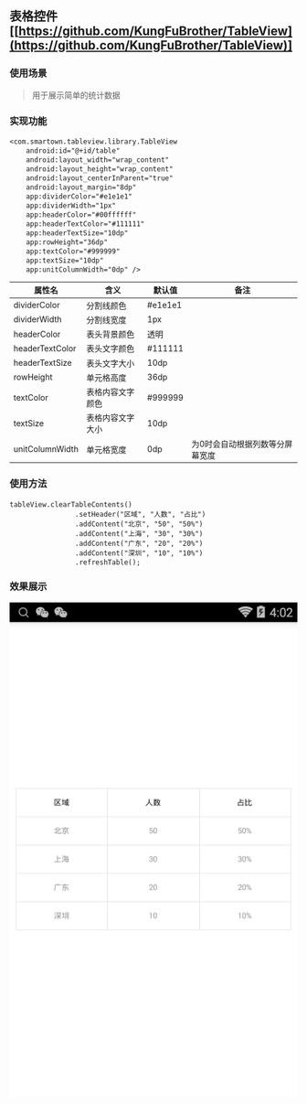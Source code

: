 ## 表格控件[[https://github.com/KungFuBrother/TableView](https://github.com/KungFuBrother/TableView)]
### 使用场景
> 用于展示简单的统计数据

### 实现功能
    <com.smartown.tableview.library.TableView
        android:id="@+id/table"
        android:layout_width="wrap_content"
        android:layout_height="wrap_content"
        android:layout_centerInParent="true"
        android:layout_margin="8dp"
        app:dividerColor="#e1e1e1"
        app:dividerWidth="1px"
        app:headerColor="#00ffffff"
        app:headerTextColor="#111111"
        app:headerTextSize="10dp"
        app:rowHeight="36dp"
        app:textColor="#999999"
        app:textSize="10dp"
        app:unitColumnWidth="0dp" />

属性名|含义|默认值|备注
---|---|---|---
dividerColor|分割线颜色|#e1e1e1
dividerWidth|分割线宽度|1px
headerColor|表头背景颜色|透明
headerTextColor|表头文字颜色|#111111
headerTextSize|表头文字大小|10dp
rowHeight|单元格高度|36dp
textColor|表格内容文字颜色|#999999
textSize|表格内容文字大小|10dp
unitColumnWidth|单元格宽度|0dp|为0时会自动根据列数等分屏幕宽度

### 使用方法
    tableView.clearTableContents()
                    .setHeader("区域", "人数", "占比")
                    .addContent("北京", "50", "50%")
                    .addContent("上海", "30", "30%")
                    .addContent("广东", "20", "20%")
                    .addContent("深圳", "10", "10%")
                    .refreshTable();
### 效果展示
![](./image/demo.png)